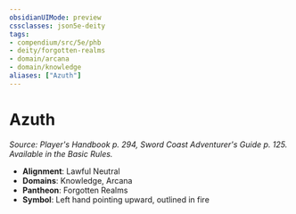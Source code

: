```yaml
---
obsidianUIMode: preview
cssclasses: json5e-deity
tags:
- compendium/src/5e/phb
- deity/forgotten-realms
- domain/arcana
- domain/knowledge
aliases: ["Azuth"]
---
```

# Azuth
*Source: Player's Handbook p. 294, Sword Coast Adventurer's Guide p. 125. Available in the Basic Rules.* 

- **Alignment**: Lawful Neutral
- **Domains**: Knowledge, Arcana
- **Pantheon**: Forgotten Realms
- **Symbol**: Left hand pointing upward, outlined in fire
